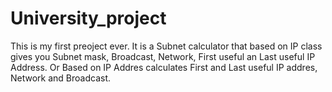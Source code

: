 # University_project
This is my first preoject ever. It is a Subnet calculator that based on IP class gives you 
Subnet mask, Broadcast, Network, First useful an Last useful IP Address.
Or Based on IP Addres calculates First and Last useful IP addres, Network and Broadcast.
